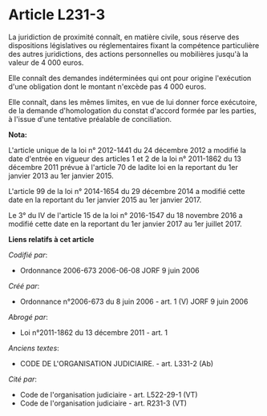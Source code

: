 # Article L231-3

La juridiction de proximité connaît, en matière civile, sous réserve des dispositions législatives ou réglementaires fixant
la compétence particulière des autres juridictions, des actions personnelles ou mobilières jusqu'à la valeur de 4 000 euros.

Elle connaît des demandes indéterminées qui ont pour origine l'exécution d'une obligation dont le montant n'excède pas 4 000
euros.

Elle connaît, dans les mêmes limites, en vue de lui donner force exécutoire, de la demande d'homologation du constat d'accord
formée par les parties, à l'issue d'une tentative préalable de conciliation.

**Nota:**

L'article unique de la loi n° 2012-1441 du 24 décembre 2012 a modifié la date d'entrée en vigueur des articles 1 et 2 de la
loi n° 2011-1862 du 13 décembre 2011 prévue à l'article 70 de ladite loi en la reportant du 1er janvier 2013 au 1er janvier
2015.

L'article 99 de la loi n° 2014-1654 du 29 décembre 2014 a modifié cette date en la reportant du 1er janvier 2015 au 1er
janvier 2017.

Le 3° du IV de l'article 15 de la loi n° 2016-1547 du 18 novembre 2016 a  modifié cette date en la reportant du 1er janvier
2017 au 1er juillet  2017.

**Liens relatifs à cet article**

_Codifié par_:

  - Ordonnance 2006-673 2006-06-08 JORF 9 juin 2006

_Créé par_:

  - Ordonnance n°2006-673 du 8 juin 2006 - art. 1 (V) JORF 9 juin 2006

_Abrogé par_:

  - Loi n°2011-1862 du 13 décembre 2011 - art. 1

_Anciens textes_:

  - CODE DE L'ORGANISATION JUDICIAIRE. - art. L331-2 (Ab)

_Cité par_:

  - Code de l'organisation judiciaire - art. L522-29-1 (VT)
  - Code de l'organisation judiciaire - art. R231-3 (VT)
